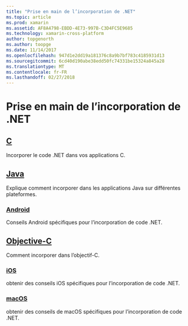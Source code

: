 ```yaml
---
title: "Prise en main de l’incorporation de .NET"
ms.topic: article
ms.prod: xamarin
ms.assetid: AF8A4798-EBDD-4E73-997B-C3D4FC5E9685
ms.technology: xamarin-cross-platform
author: topgenorth
ms.author: toopge
ms.date: 11/14/2017
ms.openlocfilehash: 947d1e2dd19a181376c8a9b7bf783c4185931d13
ms.sourcegitcommit: 6cd40d190abe38edd50fc74331be15324a845a28
ms.translationtype: MT
ms.contentlocale: fr-FR
ms.lasthandoff: 02/27/2018
---
```

# <a name="getting-started-with-net-embedding"></a>Prise en main de l’incorporation de .NET

## <a name="ccmd"></a>[C](c.md)

Incorporer le code .NET dans vos applications C.

## <a name="javajavaindexmd"></a>[Java](java/index.md)

Explique comment incorporer dans les applications Java sur différentes plateformes.

### <a name="androidjavaandroidmd"></a>[Android](java/android.md)

Conseils Android spécifiques pour l’incorporation de code .NET.

## <a name="objective-cobjective-cindexmd"></a>[Objective-C](objective-c/index.md)

Comment incorporer dans l’objectif-C.

### <a name="iosobjective-ciosmd"></a>[iOS](objective-c/ios.md)

obtenir des conseils iOS spécifiques pour l’incorporation de code .NET.

### <a name="macosobjective-cmacosmd"></a>[macOS](objective-c/macos.md)

obtenir des conseils de macOS spécifiques pour l’incorporation de code .NET.
